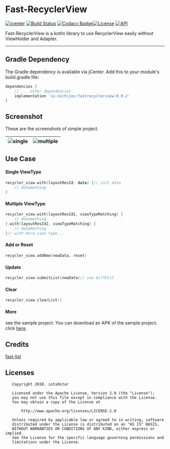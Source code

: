 # Fast-RecyclerView
[![jcenter](https://api.bintray.com/packages/iota9star/nichijou/fast-recyclerview/images/download.svg)](https://bintray.com/iota9star/nichijou/fast-recyclerview/_latestVersion) [![Build Status](https://travis-ci.org/iota9star/fast-recyclerview-android-kt.svg?branch=master)](https://travis-ci.org/iota9star/fast-recyclerview-android-kt) [![Codacy Badge](https://api.codacy.com/project/badge/Grade/745cb26d5b7849f48b2a2fc3be82270a)](https://www.codacy.com/app/iota9star/fast-recyclerview-android-kt?utm_source=github.com&amp;utm_medium=referral&amp;utm_content=iota9star/fast-recyclerview-android-kt&amp;utm_campaign=Badge_Grade)[![License](https://img.shields.io/hexpm/l/plug.svg)](https://www.apache.org/licenses/LICENSE-2.0.html) [![API](https://img.shields.io/badge/API-16%2B-green.svg?style=flat)](https://android-arsenal.com/api?level=14)

Fast-RecyclerView is a kotlin library to use RecyclerView easily without ViewHolder and Adapter.

----

## Gradle Dependency
The Gradle dependency is available via jCenter. Add this to your module's build.gradle file:
``` gradle
dependencies {
    // ... other dependencies
    implementation 'io.nichijou:fastrecyclerview:0.0.2'
}
```

## Screenshot
These are the screenshots of simple project. 

| ![single](https://github.com/iota9star/fast-recyclerview-android-kt/blob/master/art/Screenshot_single.png "single") | ![multiple](https://github.com/iota9star/fast-recyclerview-android-kt/blob/master/art/Screenshot_multiple.png "multiple") |
| :------: | :------: |

## Use Case
#### Single ViewType
``` kotlin
recycler_view.with(layoutResId, data) {// init data
    // doSomething
}
```

#### Multiple ViewType
``` kotlin
recycler_view.with(layoutResId1, viewTypeMatching) {
    // doSomething
}.with(layoutResId2, viewTypeMatching) {
    // doSomething
}// with more view type...
```

#### Add or Reset
``` kotlin
recycler_view.addNew(newData, reset)
```
#### Update
``` kotlin
recycler_view.submitList(newData)// use DiffUtil
```
#### Clear
``` kotlin
recycler_view.clearList()
```

#### More
see the sample project. You can download an APK of the sample project. click [here](https://raw.githubusercontent.com/iota9star/fast-recyclerview-kt/master/art/simple.apk).

## Credits
[fast-list](https://github.com/dev-labs-bg/fast-list)

## Licenses
``` plain
   Copyright 2018. iota9star

   Licensed under the Apache License, Version 2.0 (the "License");
   you may not use this file except in compliance with the License.
   You may obtain a copy of the License at

       http://www.apache.org/licenses/LICENSE-2.0

   Unless required by applicable law or agreed to in writing, software
   distributed under the License is distributed on an "AS IS" BASIS,
   WITHOUT WARRANTIES OR CONDITIONS OF ANY KIND, either express or implied.
   See the License for the specific language governing permissions and
   limitations under the License.
```
